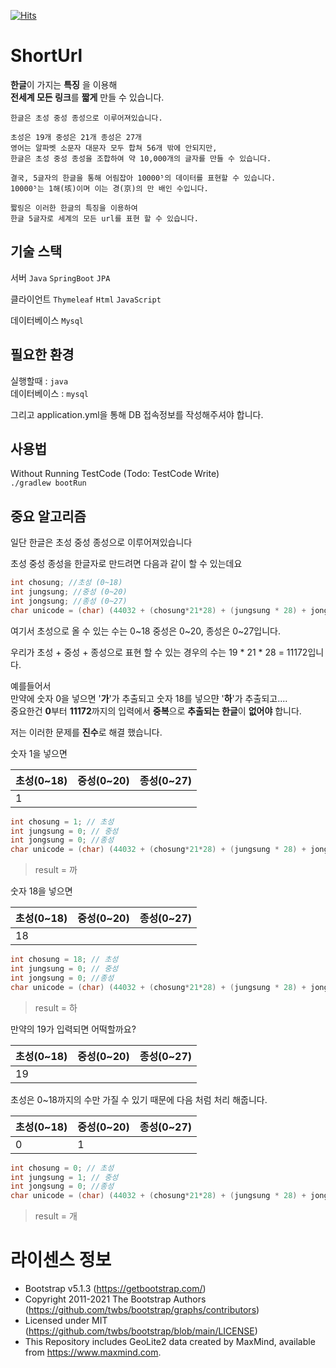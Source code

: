 [![Hits](https://hits.seeyoufarm.com/api/count/incr/badge.svg?url=https%3A%2F%2Fgithub.com%2FPENEKhun%2FshortUrl&count_bg=%2379C83D&title_bg=%23555555&icon=&icon_color=%23E7E7E7&title=hits&edge_flat=false)](https://hits.seeyoufarm.com)

# ShortUrl
**한글**이 가지는 **특징** 을 이용해  
**전세계 모든 링크**를 **짧게** 만들 수 있습니다.

```
한글은 초성 중성 종성으로 이루어져있습니다.  
  
초성은 19개 중성은 21개 종성은 27개  
영어는 알파벳 소문자 대문자 모두 합쳐 56개 밖에 안되지만,  
한글은 초성 중성 종성을 조합하여 약 10,000개의 글자를 만들 수 있습니다.  
  
결국, 5글자의 한글을 통해 어림잡아 10000⁵의 데이터를 표현할 수 있습니다.  
10000⁵는 1해(垓)이며 이는 경(京)의 만 배인 수입니다.  
  
짧링은 이러한 한글의 특징을 이용하여  
한글 5글자로 세계의 모든 url를 표현 할 수 있습니다.
```

## 기술 스택
서버
`Java`
`SpringBoot`
`JPA`

클라이언트
`Thymeleaf`
`Html`
`JavaScript`

데이터베이스
`Mysql`


## 필요한 환경
실행할때 : `java`  
데이터베이스 : `mysql`

그리고 application.yml을 통해 DB 접속정보를 작성해주셔야 합니다.



## 사용법
Without Running TestCode (Todo: TestCode Write)  
`./gradlew bootRun`


## 중요 알고리즘
일단 한글은 초성 중성 종성으로 이루어져있습니다

초성 중성 종성을 한글자로 만드려면
다음과 같이 할 수 있는데요

```java
int chosung; //초성 (0~18)
int jungsung; //중성 (0~20)
int jongsung; //종성 (0~27)
char unicode = (char) (44032 + (chosung*21*28) + (jungsung * 28) + jongsung);
```

여기서 초성으로 올 수 있는 수는 0~18
중성은 0~20, 종성은 0~27입니다.

우리가 초성 + 중성 + 종성으로 표현 할 수 있는 경우의 수는 19 * 21 * 28 = 11172입니다.

예를들어서  
만약에 숫자 0을 넣으면 '**가**'가 추출되고
숫자 18를 넣으먄 '**하**'가 추출되고....  
중요한건 **0**부터 **11172**까지의 입력에서
**중복**으로 **추출되는 한글**이 **없어야** 합니다.


저는 이러한 문제를 **진수**로 해결 했습니다.

숫자 1을 넣으면

| 초성(0~18) | 중성(0~20) | 종성(0~27) |
|------|------|------|
|1      |      |      |
```java
int chosung = 1; // 초성
int jungsung = 0; // 중성
int jongsung = 0; //종성
char unicode = (char) (44032 + (chosung*21*28) + (jungsung * 28) + jongsung);
```
>result = 까

숫자 18을 넣으면

| 초성(0~18) | 중성(0~20) | 종성(0~27) |
|------|------|------|
|18      |      |      |
```java
int chosung = 18; // 초성
int jungsung = 0; // 중성
int jongsung = 0; //종성
char unicode = (char) (44032 + (chosung*21*28) + (jungsung * 28) + jongsung);
```
>result = 하

만약의 19가 입력되면 어떡할까요?

| 초성(0~18) | 중성(0~20) | 종성(0~27) |
|------|------|------|
|19      |      |      |

초성은 0~18까지의 수만 가질 수 있기 때문에
다음 처럼 처리 해줍니다.

| 초성(0~18) | 중성(0~20) | 종성(0~27) |
|------|------|------|
|0      |1      |      |

```java
int chosung = 0; // 초성
int jungsung = 1; // 중성
int jongsung = 0; //종성
char unicode = (char) (44032 + (chosung*21*28) + (jungsung * 28) + jongsung);
```
>result = 개


# 라이센스 정보
* Bootstrap v5.1.3 (https://getbootstrap.com/)
* Copyright 2011-2021 The Bootstrap Authors (https://github.com/twbs/bootstrap/graphs/contributors)
* Licensed under MIT (https://github.com/twbs/bootstrap/blob/main/LICENSE)
* This Repository includes GeoLite2 data created by MaxMind, available from <a href="https://www.maxmind.com">https://www.maxmind.com</a>.
